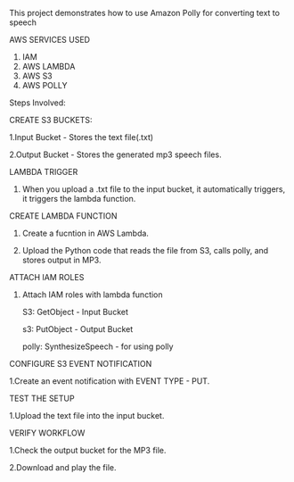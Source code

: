 This project demonstrates how to use Amazon Polly for converting text to speech 

AWS SERVICES USED 
1. IAM
2. AWS LAMBDA
3. AWS S3
4. AWS POLLY

Steps Involved:

CREATE S3 BUCKETS:

1.Input Bucket - Stores the text file(.txt)
 
2.Output Bucket - Stores the generated mp3 speech files.
 
LAMBDA TRIGGER 

1. When you upload a .txt file to the input bucket, it automatically triggers, it triggers the lambda function.
 
 CREATE LAMBDA FUNCTION
 
 1. Create a fucntion in AWS Lambda.

 2. Upload the Python code that reads the file from S3, calls polly, and stores output in MP3.

 ATTACH  IAM ROLES
 
 1. Attach IAM roles with lambda function
    
      S3: GetObject - Input Bucket
    
      s3: PutObject - Output Bucket
    
      polly: SynthesizeSpeech - for using polly
    
    
 CONFIGURE S3 EVENT NOTIFICATION
  
 1.Create an event notification with EVENT TYPE - PUT.
  
 TEST THE SETUP
  
  1.Upload the text file into the input bucket.
  
 VERIFY WORKFLOW
  
 1.Check the output bucket for the MP3 file.
  
 2.Download and play the file.  


